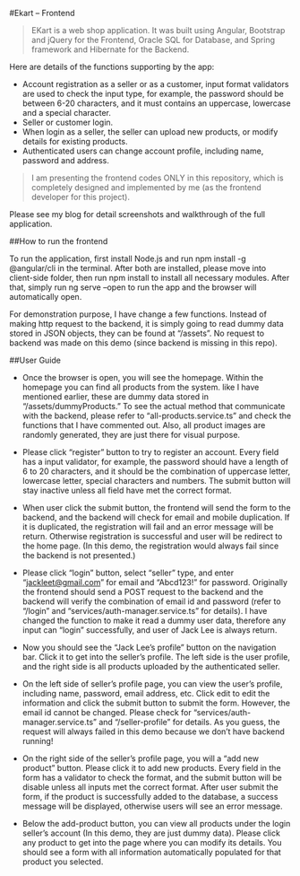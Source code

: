 #Ekart – Frontend

>EKart is a web shop application. It was built using Angular, Bootstrap and jQuery for the Frontend, Oracle SQL for Database, and Spring framework and Hibernate for the Backend. 

Here are details of the functions supporting by the app:

* Account registration as a seller or as a customer, input format validators are used to check the input type, for example, the password should be between 6-20 characters, and it must contains an uppercase, lowercase and a special character.
* Seller or customer login.
* When login as a seller, the seller can upload new products, or modify details for existing products.
* Authenticated users can change account profile, including name, password and address.

> I am presenting the frontend codes ONLY in this repository, which is completely designed and implemented by me (as the frontend developer for this project).

Please see my blog for detail screenshots and walkthrough of the full application.

##How to run the frontend

To run the application, first install Node.js and run npm install -g @angular/cli in the terminal. After both are installed, please move into client-side folder, then run npm install to install all necessary modules. After that, simply run ng serve –open to run the app and the browser will automatically open.

For demonstration purpose, I have change a few functions. Instead of making http request to the backend, it is simply going to read dummy data stored in JSON objects, they can be found at “/assets”. No request to backend was made on this demo (since backend is missing in this repo). 

##User Guide
* Once the browser is open, you will see the homepage. Within the homepage you can find all products from the system. like I have mentioned earlier, these are dummy data stored in “/assets/dummyProducts.” To see the actual method that communicate with the backend, please refer to “all-products.service.ts” and check the functions that I have commented out. Also, all product images are randomly generated, they are just there for visual purpose.

* Please click “register” button to try to register an account. Every field has a input validator, for example, the password should have a length of 6 to 20 characters, and it should be the combination of uppercase letter, lowercase letter, special characters and numbers. The submit button will stay inactive unless all field have met the correct format.

* When user click the submit button, the frontend will send the form to the backend, and the backend will check for email and mobile duplication. If it is duplicated, the registration will fail and an error message will be return. Otherwise registration is successful and user will be redirect to the home page. (In this demo, the registration would always fail since the backend is not presented.)

* Please click “login” button, select “seller” type, and enter “jackleet@gmail.com” for email and “Abcd123!” for password. Originally the frontend should send a POST request to the backend and the backend will verify the combination of email id and password (refer to “/login” and “services/auth-manager.service.ts” for details). I have changed the function to make it read a dummy user data, therefore any input can “login” successfully, and user of Jack Lee is always return.

* Now you should see the “Jack Lee’s profile” button on the navigation bar. Click it to get into the seller’s profile. The left side is the user profile, and the right side is all products uploaded by the authenticated seller.

* On the left side of seller’s  profile page, you can view the user’s profile, including name, password, email address, etc. Click edit to edit the information and click the submit button to submit the form.  However, the email id cannot be changed. Please check for “services/auth-manager.service.ts” and “/seller-profile” for details. As you guess, the request will always failed in this demo because we don’t have backend running! 

* On the right side of the seller’s  profile page, you will a “add new product” button. Please click it to add new products. Every field in the form has a validator to check the format, and the submit button will be disable unless all inputs met the correct format. After user submit the form, if the product is successfully added to the database, a success message will be displayed, otherwise users will see an error message.

* Below the add-product button, you can view all products under the login seller’s account (In this demo, they are just dummy data). Please click any product to get into the page where you can modify its details. You should see a form with all information automatically populated for that product you selected.
